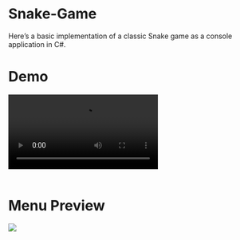 # Snake-Game
 Here’s a basic implementation of a classic Snake game as a console application in C#.


<h1>Demo</h1>
<video src="https://github.com/user-attachments/assets/e7bb45d2-256d-4331-a866-cfced4301034" type="video/mp4" loop="true"></video>
<br>
<br>
<h1>Menu Preview</h1>
<image src="https://github.com/user-attachments/assets/6e6254d3-c49c-4b1c-826e-f91681f75252"></image>

